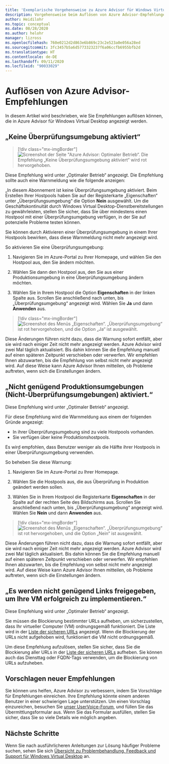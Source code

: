 ```yaml
---
title: 'Exemplarische Vorgehensweise zu Azure Advisor für Windows Virtual Desktop: Azure'
description: Vorgehensweise beim Auflösen von Azure Advisor-Empfehlungen für Windows Virtual Desktop.
author: Heidilohr
ms.topic: conceptual
ms.date: 08/28/2020
ms.author: helohr
manager: lizross
ms.openlocfilehash: 760e0212d2d863e6b869c23c2e523a0e056a28ed
ms.sourcegitcommit: 3fc3457b5a6d5773323237f6a06ccfb6955bfb2d
ms.translationtype: HT
ms.contentlocale: de-DE
ms.lasthandoff: 09/11/2020
ms.locfileid: "90033029"
---
```

# <a name="how-to-resolve-azure-advisor-recommendations"></a>Auflösen von Azure Advisor-Empfehlungen

In diesem Artikel wird beschrieben, wie Sie Empfehlungen auflösen können, die in Azure Advisor für Windows Virtual Desktop angezeigt werden.

## <a name="no-validation-environment-enabled"></a>„Keine Überprüfungsumgebung aktiviert“

>[!div class="mx-imgBorder"]
>![Screenshot der Seite "Azure Advisor: Optimaler Betrieb“. Die Empfehlung „Keine Überprüfungsumgebung aktiviert“ wird rot hervorgehoben.](media/no-validation-environment.png)

Diese Empfehlung wird unter „Optimaler Betrieb“ angezeigt. Die Empfehlung sollte auch eine Warnmeldung wie die folgende anzeigen:

„In diesem Abonnement ist keine Überprüfungsumgebung aktiviert. Beim Erstellen Ihrer Hostpools haben Sie auf der Registerkarte „Eigenschaften“ unter „Überprüfungsumgebung“ die Option **Nein** ausgewählt. Um die Geschäftskontinuität durch Windows Virtual Desktop-Dienstbereitstellungen zu gewährleisten, stellen Sie sicher, dass Sie über mindestens einen Hostpool mit einer Überprüfungsumgebung verfügen, in der Sie auf potenzielle Probleme testen können.

Sie können durch Aktivieren einer Überprüfungsumgebung in einem Ihrer Hostpools bewirken, dass diese Warnmeldung nicht mehr angezeigt wird.

So aktivieren Sie eine Überprüfungsumgebung:

1. Navigieren Sie im Azure-Portal zu Ihrer Homepage, und wählen Sie den Hostpool aus, den Sie ändern möchten.

2. Wählen Sie dann den Hostpool aus, den Sie aus einer Produktionsumgebung in eine Überprüfungsumgebung ändern möchten.

3. Wählen Sie in Ihrem Hostpool die Option **Eigenschaften** in der linken Spalte aus. Scrollen Sie anschließend nach unten, bis „Überprüfungsumgebung“ angezeigt wird. Wählen Sie **Ja** und dann **Anwenden** aus.

>[!div class="mx-imgBorder"]
>![Screenshot des Menüs „Eigenschaften“. „Überprüfungsumgebung“ ist rot hervorgehoben, und die Option „Ja“ ist ausgewählt.](media/validation-yes.png)

Diese Änderungen führen nicht dazu, dass die Warnung sofort entfällt, aber sie wird nach einiger Zeit nicht mehr angezeigt werden. Azure Advisor wird zwei Mal täglich aktualisiert. Bis dahin können Sie die Empfehlung manuell auf einen späteren Zeitpunkt verschieben oder verwerfen. Wir empfehlen Ihnen abzuwarten, bis die Empfehlung von selbst nicht mehr angezeigt wird. Auf diese Weise kann Azure Advisor Ihnen mitteilen, ob Probleme auftreten, wenn sich die Einstellungen ändern.

## <a name="not-enough-production-non-validation-environments-enabled"></a>„Nicht genügend Produktionsumgebungen (Nicht-Überprüfungsumgebungen) aktiviert.“

Diese Empfehlung wird unter „Optimaler Betrieb“ angezeigt.

Für diese Empfehlung wird die Warnmeldung aus einem der folgenden Gründe angezeigt:

- In ihrer Überprüfungsumgebung sind zu viele Hostpools vorhanden.
- Sie verfügen über keine Produktionshostpools.

Es wird empfohlen, dass Benutzer weniger als die Hälfte ihrer Hostpools in einer Überprüfungsumgebung verwenden.

So beheben Sie diese Warnung:

1. Navigieren Sie im Azure-Portal zu Ihrer Homepage.

2. Wählen Sie die Hostpools aus, die aus Überprüfung in Produktion geändert werden sollen.

3. Wählen Sie in Ihrem Hostpool die Registerkarte **Eigenschaften** in der Spalte auf der rechten Seite des Bildschirms aus. Scrollen Sie anschließend nach unten, bis „Überprüfungsumgebung“ angezeigt wird. Wählen Sie **Nein** und dann **Anwenden** aus.

>[!div class="mx-imgBorder"]
>![Screenshot des Menüs „Eigenschaften“. „Überprüfungsumgebung“ ist rot hervorgehoben, und die Option „Nein“ ist ausgewählt.](media/validation-no.png)

Diese Änderungen führen nicht dazu, dass die Warnung sofort entfällt, aber sie wird nach einiger Zeit nicht mehr angezeigt werden. Azure Advisor wird zwei Mal täglich aktualisiert. Bis dahin können Sie die Empfehlung manuell auf einen späteren Zeitpunkt verschieben oder verwerfen. Wir empfehlen Ihnen abzuwarten, bis die Empfehlung von selbst nicht mehr angezeigt wird. Auf diese Weise kann Azure Advisor Ihnen mitteilen, ob Probleme auftreten, wenn sich die Einstellungen ändern.

## <a name="not-enough-links-are-unblocked-to-successfully-implement-your-vm"></a>„Es werden nicht genügend Links freigegeben, um Ihre VM erfolgreich zu implementieren.“

Diese Empfehlung wird unter „Optimaler Betrieb“ angezeigt.

Sie müssen die Blockierung bestimmter URLs aufheben, um sicherzustellen, dass Ihr virtueller Computer (VM) ordnungsgemäß funktioniert. Die Liste wird in der [Liste der sicheren URLs](safe-url-list.md) angezeigt. Wenn die Blockierung der URLs nicht aufgehoben wird, funktioniert die VM nicht ordnungsgemäß.

Um diese Empfehlung aufzulösen, stellen Sie sicher, dass Sie die Blockierung aller URLs in der [Liste der sicheren URLs](safe-url-list.md) aufheben. Sie können auch das Diensttag oder FQDN-Tags verwenden, um die Blockierung von URLs aufzuheben.

## <a name="propose-new-recommendations"></a>Vorschlagen neuer Empfehlungen

Sie können uns helfen, Azure Advisor zu verbessern, indem Sie Vorschläge für Empfehlungen einreichen. Ihre Empfehlung könnte einem anderen Benutzer in einer schwierigen Lage unterstützen. Um einen Vorschlag einzureichen, besuchen Sie [unser UserVoice-Forum](https://windowsvirtualdesktop.uservoice.com/forums/930847-azure-advisor-recommendations), und füllen Sie das Übermittlungsformular aus. Wenn Sie das Formular ausfüllen, stellen Sie sicher, dass Sie so viele Details wie möglich angeben.

## <a name="next-steps"></a>Nächste Schritte

Wenn Sie nach ausführlicheren Anleitungen zur Lösung häufiger Probleme suchen, sehen Sie sich [Übersicht zu Problembehandlung, Feedback und Support für Windows Virtual Desktop](troubleshoot-set-up-overview.md) an.
